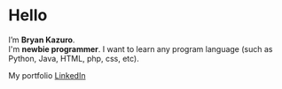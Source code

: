 # Hello 

I’m **Bryan Kazuro**.\
I'm **newbie programmer**.
I want to learn any program language (such as Python, Java, HTML, php, css, etc).

My portfolio [LinkedIn](https://www.linkedin.com/in/muhammad-alana-fauzan-34b72b220)


<!---
bryankazuro04/bryankazuro04 is a ✨ special ✨ repository because its `README.md` (this file) appears on your GitHub profile.
You can click the Preview link to take a look at your changes.
--->
